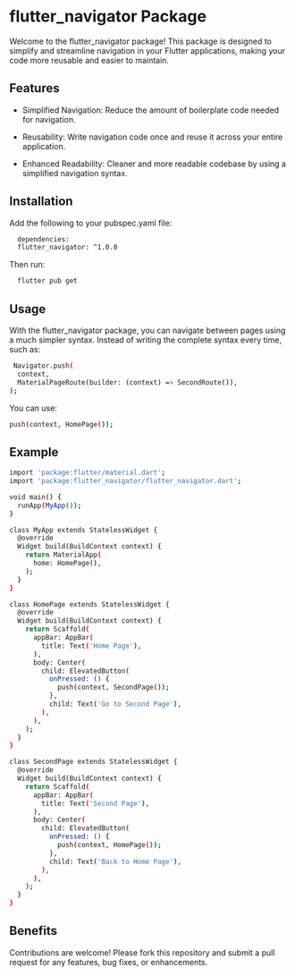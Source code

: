 
# flutter_navigator Package


Welcome to the flutter_navigator package! This package is designed to simplify and streamline navigation in your Flutter applications, making your code more reusable and easier to maintain.



## Features

- Simplified Navigation: Reduce the amount of boilerplate code needed for navigation.

- Reusability: Write navigation code once and reuse it across your entire application.

- Enhanced Readability: Cleaner and more readable codebase by using a simplified navigation syntax.



## Installation

Add the following to your pubspec.yaml file:


```bash
  dependencies:
  flutter_navigator: ^1.0.0
```
Then run:
```bash
  flutter pub get

```
## Usage
With the flutter_navigator package, you can navigate between pages using a much simpler syntax. Instead of writing the complete syntax every time, such as:

```bash
 Navigator.push(
  context,
  MaterialPageRoute(builder: (context) => SecondRoute()),
);
```
You can use:

```bash
push(context, HomePage());
```

## Example

```bash
import 'package:flutter/material.dart';
import 'package:flutter_navigator/flutter_navigator.dart';

void main() {
  runApp(MyApp());
}

class MyApp extends StatelessWidget {
  @override
  Widget build(BuildContext context) {
    return MaterialApp(
      home: HomePage(),
    );
  }
}

class HomePage extends StatelessWidget {
  @override
  Widget build(BuildContext context) {
    return Scaffold(
      appBar: AppBar(
        title: Text('Home Page'),
      ),
      body: Center(
        child: ElevatedButton(
          onPressed: () {
            push(context, SecondPage());
          },
          child: Text('Go to Second Page'),
        ),
      ),
    );
  }
}

class SecondPage extends StatelessWidget {
  @override
  Widget build(BuildContext context) {
    return Scaffold(
      appBar: AppBar(
        title: Text('Second Page'),
      ),
      body: Center(
        child: ElevatedButton(
          onPressed: () {
            push(context, HomePage());
          },
          child: Text('Back to Home Page'),
        ),
      ),
    );
  }
}
```
## Benefits

Contributions are welcome! Please fork this repository and submit a pull request for any features, bug fixes, or enhancements.

